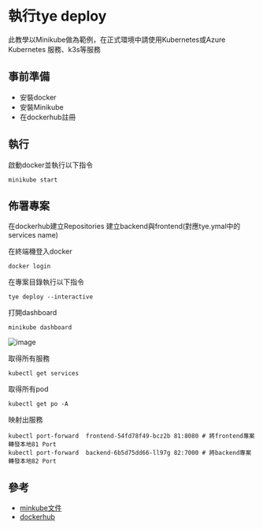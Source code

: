 
# 執行tye deploy
此教學以Minikube做為範例，在正式環境中請使用Kubernetes或Azure Kubernetes 服務、k3s等服務 

## 事前準備
- 安裝docker
- 安裝Minikube
- 在dockerhub註冊

## 執行
啟動docker並執行以下指令
```
minikube start
```

## 佈署專案
在dockerhub建立Repositories
建立backend與frontend(對應tye.ymal中的services name)

在終端機登入docker
```
docker login 
```

在專案目錄執行以下指令
```
tye deploy --interactive
```

打開dashboard
```
minikube dashboard
```
![image](https://user-images.githubusercontent.com/89454932/202062794-58a850ac-1a98-4827-9707-fb94b3dcad58.png)

取得所有服務
```
kubectl get services
```

取得所有pod
```
kubectl get po -A
```

映射出服務
```
kubectl port-forward  frontend-54fd78f49-bcz2b 81:8080 # 將frontend專案轉發本地81 Port
kubectl port-forward  backend-6b5d75dd66-ll97g 82:7000 # 將backend專案轉發本地82 Port
```


## 參考
- [minkube文件](https://minikube.sigs.k8s.io/docs/start/)
- [dockerhub](https://hub.docker.com/)
